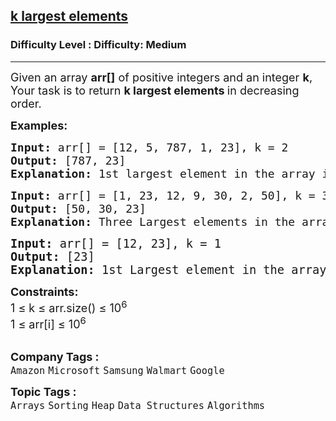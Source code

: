 <h2><a href="https://www.geeksforgeeks.org/problems/k-largest-elements4206/1?page=2&company=Walmart&sortBy=submissions">k largest elements</a></h2><h3>Difficulty Level : Difficulty: Medium</h3><hr><div class="problems_problem_content__Xm_eO"><p><span style="font-size: 18px;">Given an array <strong>arr[]</strong> of positive integers and an integer <strong>k</strong>, Your task is to return <strong>k largest elements </strong>in decreasing order.&nbsp;</span></p>
<p><span style="font-size: 18px;"><strong>Examples:</strong></span></p>
<pre><span style="font-size: 18px;"><strong>Input: </strong>arr[] = [12, 5, 787, 1, 23], k = 2
<strong>Output:</strong> [787, 23]
<strong>Explanation:</strong> 1st largest element in the array is 787 and second largest is 23.
</span></pre>
<pre><span style="font-size: 18px;"><strong>Input:</strong> arr[] = [1, 23, 12, 9, 30, 2, 50], k = 3 
<strong>Output:</strong> [50, 30, 23]
<strong>Explanation:</strong> Three Largest elements in the array are 50, 30 and 23.<br></span></pre>
<pre><span style="font-size: 14pt;"><strong>Input:</strong> arr[] = [12, 23], k = 1
<strong>Output:</strong> [23]
<strong>Explanation:</strong> 1st Largest element in the array is 23.</span></pre>
<p><span style="font-size: 18px;"><strong>Constraints:</strong><br>1 ≤ k ≤ arr.size() ≤ 10<sup>6</sup><br>1 ≤ arr[i] ≤ 10<sup>6</sup></span><br>&nbsp;</p></div><p><span style=font-size:18px><strong>Company Tags : </strong><br><code>Amazon</code>&nbsp;<code>Microsoft</code>&nbsp;<code>Samsung</code>&nbsp;<code>Walmart</code>&nbsp;<code>Google</code>&nbsp;<br><p><span style=font-size:18px><strong>Topic Tags : </strong><br><code>Arrays</code>&nbsp;<code>Sorting</code>&nbsp;<code>Heap</code>&nbsp;<code>Data Structures</code>&nbsp;<code>Algorithms</code>&nbsp;